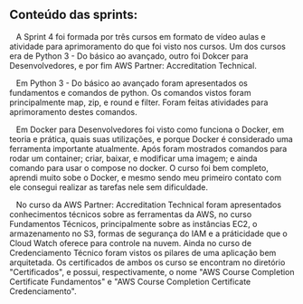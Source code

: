 ## Conteúdo das sprints: 
&nbsp;&nbsp;&nbsp;A Sprint 4 foi formada por três cursos em formato de vídeo aulas e atividade para aprimoramento do que foi visto nos cursos. Um  dos cursos era de Python 3 - Do básico ao avançado, outro foi Dokcer para Desenvolvedores, e por fim AWS Partner: Accreditation Technical.<p>
&nbsp;&nbsp;&nbsp;Em Python 3 - Do básico ao avançado foram apresentados os fundamentos e comandos de python. Os comandos vistos foram principalmente map, zip, e round e filter. Foram feitas atividades para aprimoramento destes comandos.
<p>
&nbsp;&nbsp;&nbsp;Em Docker para Desenvolvedores foi visto como funciona o Docker, em teoria e prática, quais suas utilizações, e porque Docker é considerado uma ferramenta importante atualmente. Após foram mostrados comandos para rodar um container; criar, baixar, e modificar uma imagem; e ainda comando para usar o compose no docker. O curso foi bem completo, aprendi muito sobe o Docker, e mesmo sendo meu primeiro contato com ele consegui realizar as tarefas nele sem dificuldade.
<p>
&nbsp;&nbsp;&nbsp;No curso da AWS Partner: Accreditation Technical foram apresentados conhecimentos técnicos sobre as ferramentas da AWS, no curso Fundamentos Técnicos, principalmente sobre as instâncias EC2, o armazenamento no S3, formas de segurança do IAM e a práticidade que o Cloud Watch oferece para controle na nuvem. Ainda no curso de Credenciamento Técnico foram vistos os pilares de uma aplicação bem arquitetada. Os certificados de ambos os curso se encontram no diretório "Certificados", e possui, respectivamente, o nome "AWS Course Completion Certificate Fundamentos" e "AWS Course Completion Certificate Credenciamento".